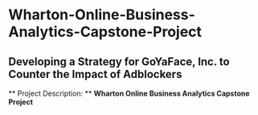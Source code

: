# Wharton-Online-Business-Analytics-Capstone-Project
## Developing a Strategy for GoYaFace, Inc. to Counter the Impact of Adblockers

** Project Description: **
**Wharton Online Business Analytics Capstone Project**
